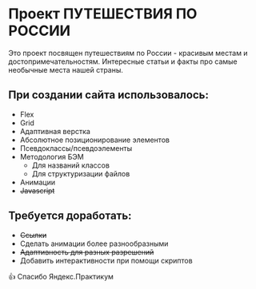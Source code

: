# Проект ПУТЕШЕСТВИЯ ПО РОССИИ
Это проект посвящен путешествиям по России - красивым местам и достопримечательностям. Интересные статьи и факты про самые необычные места нашей страны.
## При создании сайта использовалось:
- Flex
- Grid
- Адаптивная верстка
- Абсолютное позиционирование элементов
- Псевдоклассы/псевдоэлементы
- Методология БЭМ
  - Для названий классов
  - Для структуризации файлов
- Анимации
- ~~Javascript~~
## Требуется доработать:
- ~~Ссылки~~
- Сделать анимации более разнообразными
- ~~Адаптивность для разных разрешений~~
- Добавить интерактивности при помощи скриптов

:thumbsup: Спасибо Яндекс.Практикум
